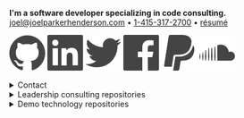 <p>
    <b>I'm a software developer specializing in code consulting.</b>
    <br>
    <a href="mailto:joel@joelparkerhenderson.com">joel@joelparkerhenderson.com</a>
    &bull;
    <a href="tel:1-415-317-2700">1-415-317-2700</a>
    &bull;
    <a href="https://raw.githubusercontent.com/joelparkerhenderson/joelparkerhenderson/main/resume/joelparkerhenderson.pdf">résumé</a>
</p>

<p>
    <a href="https://github.com/joelparkerhenderson"><img src="https://raw.githubusercontent.com/joelparkerhenderson/joelparkerhenderson/main/assets/images/icons/nucleo-social-icons/svg/logo/github.svg"></a>
    <a href="https://linkedin.com/in/joelparkerhenderson"><img src="https://raw.githubusercontent.com/joelparkerhenderson/joelparkerhenderson/main/assets/images/icons/nucleo-social-icons/svg/logo/linkedin.svg"></a>
    <a href="https://twitter.com/joel_henderson"><img src="https://raw.githubusercontent.com/joelparkerhenderson/joelparkerhenderson/main/assets/images/icons/nucleo-social-icons/svg/logo/twitter.svg"></a>
    <a href="https://facebook.com/joelparkerhenderson"><img src="https://raw.githubusercontent.com/joelparkerhenderson/joelparkerhenderson/main/assets/images/icons/nucleo-social-icons/svg/logo/facebook.svg"></a>
    <a href="https://paypal.me/joelparkerhenderson"><img src="https://raw.githubusercontent.com/joelparkerhenderson/joelparkerhenderson/main/assets/images/icons/nucleo-social-icons/svg/logo/paypal.svg"></a>
    <a href="https://soundcloud.com/joelparkerhenderson"><img src="https://raw.githubusercontent.com/joelparkerhenderson/joelparkerhenderson/main/assets/images/icons/nucleo-social-icons/svg/logo/soundcloud.svg"></a>
</p>


<details>
  <summary>Contact</summary>
      <ul>
        <li>LinkedIn: <a href="https://linkedin.com/in/joelparkerhenderson">https://linkedin.com/in/joelparkerhenderson</li>
        <li>GitHub: <a href="https://github.com/joelparkerhenderson">https://github.com/joelparkerhenderson</a></li>
        <li>Twitter: <a href="https://twitter.com/joel_henderson">https://twitter.com/joel_henderson</a></li>
        <li>Facebook: <a href="https://facebook.com/joelparkerhenderson">https://facebook.com/joelparkerhenderson</a></li>
        <li>AngelList: <a href="https://angel.co/joelparkerhenderson">https://angel.co/joelparkerhenderson</a></li>
        <li>Crunchbase: <a href="https://www.crunchbase.com/person/joel-parker-henderson">https://www.crunchbase.com/person/joel-parker-henderson</a></li>
        <li>Calendly: <a href="https://calendly.com/joelparkerhenderson">https://calendly.com/joelparkerhenderson</a></li>
        <li>PayPal: <a href="https://paypal.me/joelparkerhenderson">https://paypal.me/joelparkerhenderson</a></li> 
        <li>Venmo: <a href="https://account.venmo.com/u/joelparkerhenderson">https://account.venmo.com/u/joelparkerhenderson</a></li> 
        <li>Soundcloud: <a href="https://soundcloud.com/joelparkerhenderson">https://soundcloud.com/joelparkerhenderson</a>
    </li>
</details> 

<details>
    <summary>Leadership consulting repositories</summary>
    <ul>
        <li><a href="https://github.com/joelparkerhenderson/adkar_change_management_model">ADKAR change management model</a></li>
        <li><a href="https://github.com/joelparkerhenderson/agile_assessment">Agile assessment</a></li>
        <li><a href="https://github.com/joelparkerhenderson/always-improving">Always improving: book summaries</a></li>
        <li><a href="https://github.com/joelparkerhenderson/architecture_decision_record">Architecture Decision Record (ADR)</a></li>
        <li><a href="https://github.com/joelparkerhenderson/business_model_canvas">Business model canvas (BMC)</a></li>
        <li><a href="https://github.com/joelparkerhenderson/code_of_conduct_guidelines">Code of conduct guidelines</a></li>
        <li><a href="https://github.com/joelparkerhenderson/company_culture">Company culture</a></li>
        <li><a href="https://github.com/joelparkerhenderson/coordinated_disclosure">Coordinated disclosure</a></li>
        <li><a href="https://github.com/joelparkerhenderson/critical_success_factor">Critical success factor (CSF)</a></li>
        <li><a href="https://github.com/joelparkerhenderson/crucial_conversations">Crucial conversations</a></li>
        <li><a href="https://github.com/joelparkerhenderson/decision_record">Decision Record (DR) template</a></li>
        <li><a href="https://github.com/joelparkerhenderson/discovery_assessment">Discovery assessment</a></li>
        <li><a href="https://github.com/joelparkerhenderson/enterprise_architecture_assessment">Enterprise architecture assessment</a></li>
        <li><a href="https://github.com/joelparkerhenderson/feedback_request_template">Feedback request template</a></li>
        <li><a href="https://github.com/joelparkerhenderson/first_aid_kit">First ait kit for teams</a></li>
        <li><a href="https://github.com/joelparkerhenderson/functional_specifications_template">Functional specifications template</a></li>
        <li><a href="https://github.com/joelparkerhenderson/functional_specifications_tutorial">Functional specifications tutorial</a></li>
        <li><a href="https://github.com/joelparkerhenderson/goals_ideas_steps_tasks">Goals Ideas Steps Tasks (GIST)</a></li>
        <li><a href="https://github.com/joelparkerhenderson/intent_plan">Intent plan</a></li>
        <li><a href="https://github.com/joelparkerhenderson/issues">Issues</a></li>
        <li><a href="https://github.com/joelparkerhenderson/key_performance_indicator">Key Performance Indictor (KPI)</a></li>
        <li><a href="https://github.com/joelparkerhenderson/key_risk_indicator">Key Risk Indicator (KRI)</a></li>
        <li><a href="https://github.com/joelparkerhenderson/leadership">Leadership: selected notes &amp; advice</a></li>
        <li><a href="https://github.com/joelparkerhenderson/lean_business_lists">Lean business lists</a></li>
        <li><a href="https://github.com/joelparkerhenderson/maturity_models">Maturity models (MMs)</a></li>
        <li><a href="https://github.com/joelparkerhenderson/metrics">Metrics: ideas &amp; examples</a></li>
        <li><a href="https://github.com/joelparkerhenderson/milestones">Milestones: ideas &amp; examples</a></li>
        <li><a href="https://github.com/joelparkerhenderson/net_promoter_score">Net promoter score (NPS)</a></li>
        <li><a href="https://github.com/joelparkerhenderson/objectives_and_key_results">Objectives &amp; Key Results (OKR)</a></li>
        <li><a href="https://github.com/joelparkerhenderson/oblique_strategies">Oblique strategies for creative thinking</a></li>
        <li><a href="https://github.com/joelparkerhenderson/ooda_loop">OODA loop: Observe Orient Decide Act</a></li>
        <li><a href="https://github.com/joelparkerhenderson/outputs_vs_outcomes">Outputs vs. outcomes (OVO)</a></li>
        <li><a href="https://github.com/joelparkerhenderson/pitch_deck_quick_start">Pitch deck quick start</a></li>
        <li><a href="https://github.com/joelparkerhenderson/powerful_questions">Powerful questions: insight, innovation, action</a></li>
        <li><a href="https://github.com/joelparkerhenderson/project_management_checklist">Project management checklist</a></li>
        <li><a href="https://github.com/joelparkerhenderson/quad_chart">Quad chart</a></li>
        <li><a href="https://github.com/joelparkerhenderson/queueing_theory">Queueing theory</a></li>
        <li><a href="https://github.com/joelparkerhenderson/responsibility_assignment_matrix">Responsibility assignment matrix (RAM)</a></li>
        <li><a href="https://github.com/joelparkerhenderson/smart_criteria">SMART criteria</a></li>
        <li><a href="https://github.com/joelparkerhenderson/social_value_orientation">Social value orientation (SVO)</a></li>
        <li><a href="https://github.com/joelparkerhenderson/software_development_methodologies">Software development methodologies</a></li>
        <li><a href="https://github.com/joelparkerhenderson/spade_decision_framework">SPADE decision framework</a></li>
        <li><a href="https://github.com/joelparkerhenderson/stakeholder_analysis">Stakeholder analysis</a></li>
        <li><a href="https://github.com/joelparkerhenderson/statement_of_work">Statement Of Work (SOW) template</a></li>
        <li><a href="https://github.com/joelparkerhenderson/strategic_balanced_scorecard">Strategic Balanced Scorecard (SBS)</a></li>
        <li><a href="https://github.com/joelparkerhenderson/system_quality_attributes">System quality attributes (SQAs)</a></li>
        <li><a href="https://github.com/joelparkerhenderson/team_focus">TEAM FOCUS teamwork framework</a></li>
        <li><a href="https://github.com/joelparkerhenderson/thought_leadership_writing">Thought leadership writing</a></li>
        <li><a href="https://github.com/joelparkerhenderson/value_stream_mapping">Value Stream Mapping (VSM)</a></li>
        <li><a href="https://github.com/joelparkerhenderson/vision_statements">Vision statements &amp; mission statements</a></li>
        <li><a href="https://github.com/joelparkerhenderson/ways-of-working">Ways of working for teams</a></li>
        <li><a href="https://github.com/joelparkerhenderson/wordbooks">Wordbooks: glossaries, lexicons, terminology</a></li>
        <li><a href="https://github.com/sixarm/sixarm_company_confidentiality_agreement">Confidentiality agreement</a></li>
        <li><a href="https://github.com/sixarm/sixarm_company_consulting_agreement">Consulting agreement</a></li>
    </ul>
</details>

<details>
    <summary>Demo technology repositories</summary>
    <ul>
        <li><a href="https://github.com/joelparkerhenderson/demo_aws_lambda">AWS Lamba</a></li>
        <li><a href="https://github.com/joelparkerhenderson/demo_consul">Consul</a></li>
        <li><a href="https://github.com/joelparkerhenderson/demo_d3_divs">D3 Divs</a></li>
        <li><a href="https://github.com/joelparkerhenderson/demo_d3_stickies">D3 Stickies</a></li>
        <li><a href="https://github.com/joelparkerhenderson/demo_d3_target">D3 Target</a></li>
        <li><a href="https://github.com/joelparkerhenderson/demo_data_schema_transforms">Schema transforms</a></li>
        <li><a href="https://github.com/joelparkerhenderson/demo_date_time_format">Date-Time Format</a></li>
        <li><a href="https://github.com/joelparkerhenderson/demo_elixir_phoenix">Elixir &amp;Phoenix</a></li>
        <li><a href="https://github.com/joelparkerhenderson/demo_java_spring_boot_rest">Java Spring Boot Rest</a></li>
        <li><a href="https://github.com/joelparkerhenderson/demo_job_title_descriptions">Job title bescriptions</a></li>
        <li><a href="https://github.com/joelparkerhenderson/demo_json_api_beginner">JSON API beginner</a></li>
        <li><a href="https://github.com/joelparkerhenderson/demo_json_api_hello_world">JSON API hello world</a></li>
        <li><a href="https://github.com/joelparkerhenderson/demo_json_api_specification">JSON API specifications</a></li>
        <li><a href="https://github.com/joelparkerhenderson/demo_liquibase_hello_world">Liquibase hello world</a></li>
        <li><a href="https://github.com/joelparkerhenderson/demo_liquibase_yaml">Liquibase YAML</a></li>
        <li><a href="https://github.com/joelparkerhenderson/demo_of_swift_items">Demo of Swift items</a></li>
        <li><a href="https://github.com/joelparkerhenderson/demo_oracle_sql_todo">Oracle SQL todo</a></li>
        <li><a href="https://github.com/joelparkerhenderson/demo_python_flask_hello_world">Python Flask hello world</a></li>
        <li><a href="https://github.com/joelparkerhenderson/demo_ruby_sinatra_hello_world">Ruby Sinatra hello world</a></li>
        <li><a href="https://github.com/joelparkerhenderson/demo_swagger">Swagger a.k.a. OpenAPI</a></li>
        <li><a href="https://github.com/joelparkerhenderson/demo_swift_alamofire">Swift Alamofire for networking</a></li>
        <li><a href="https://github.com/joelparkerhenderson/demo_swift_carthage">Swift Carthage for packagem management</a></li>
        <li><a href="https://github.com/joelparkerhenderson/demo_swift_charts">Swift Charts</a></li>
        <li><a href="https://github.com/joelparkerhenderson/demo_swift_excel_xlsx_reader_writer">Swift Excel XLSX reader/writer</a></li>
        <li><a href="https://github.com/joelparkerhenderson/demo_swift_hello_world">Swift Hello World</a></li>
        <li><a href="https://github.com/joelparkerhenderson/demo_swift_items">Swift items</a></li>
        <li><a href="https://github.com/joelparkerhenderson/demo_swift_master_detail">Swift master/detail</a></li>
        <li><a href="https://github.com/joelparkerhenderson/demo_swift_news">Swift news</a></li>
        <li><a href="https://github.com/joelparkerhenderson/demo_swift_objectmapper">Swift ObjectMapper for JSON models</a></li>
        <li><a href="https://github.com/joelparkerhenderson/demo_swift_quick_nimble">Swift Quick Nimble for TDD BDD testing</a></li>
        <li><a href="https://github.com/joelparkerhenderson/demo_swift_realm">Swift Realm mobile database</a></li>
        <li><a href="https://github.com/joelparkerhenderson/demo_swift_rest">Swift REST</a></li>
        <li><a href="https://github.com/joelparkerhenderson/demo_swift_rest_master_detail_page">Swift REST master/detail page</a></li>
        <li><a href="https://github.com/joelparkerhenderson/demo_swift_sqlite">Swift SQLite</a></li>
        <li><a href="https://github.com/joelparkerhenderson/demo_swift_taylor">Swift Taylor</a></li>
        <li><a href="https://github.com/joelparkerhenderson/demo_swift_text_view">Swift text view</a></li>
        <li><a href="https://github.com/joelparkerhenderson/demo_terraform">Terraform</a></li>
        <li><a href="https://github.com/joelparkerhenderson/demo_terraform_2">Terraform 2</a></li>
        <li><a href="https://github.com/joelparkerhenderson/demo_vagrant_virtualbox_aws">Vagrant VirtualBox AWS</a></li>
        <li><a href="https://github.com/joelparkerhenderson/demo_yaml_files_to_swift_classes">YAML files to Swift classes</a></li>
    </ul>
</details>
